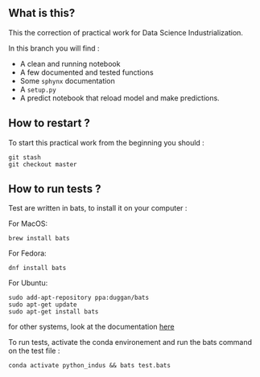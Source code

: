 What is this?
-------------

This the correction of practical work for Data Science Industrialization.

In this branch you will find :
- A clean and running notebook
- A few documented and tested functions
- Some `sphynx` documentation 
- A `setup.py`
- A predict notebook that reload model and make predictions.

How to restart ?
----------------

To start this practical work from the beginning you should :
```
git stash
git checkout master
``` 


How to run tests ?
------------------

Test are written in bats, to install it on your computer : 

For MacOS:
```
brew install bats 
``` 

For Fedora: 
```
dnf install bats 
``` 

For Ubuntu: 
```
sudo add-apt-repository ppa:duggan/bats
sudo apt-get update
sudo apt-get install bats
``` 

for other systems, look at the documentation [here](https://github.com/sstephenson/bats/wiki/Install-Bats-Using-a-Package)

To run tests, activate the conda environement and run the bats command on the test file :

``` 
conda activate python_indus && bats test.bats
``` 


